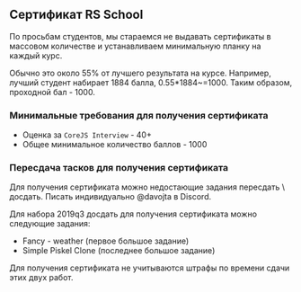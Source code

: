  ## Сертификат RS School
 По просьбам студентов, мы стараемся не выдавать сертификаты в массовом количестве и устанавливаем минимальную планку на каждый курс.

 Обычно это около 55% от лучшего результата на курсе. Например, лучший студент набирает 1884 балла, 0.55*1884~=1000. Таким образом, проходной бал - 1000.

 ### Минимальные требования для получения сертификата
 * Оценка за `CoreJS Interview` - 40+
 * Общее минимальное количество баллов - 1000

 ### Пересдача тасков для получения сертификата
 Для получения сертификата можно недостающие задания пересдать \ досдать. Писать индивидуально @davojta в Discord.

 Для набора 2019q3 досдать для получения сертификата можно следующие задания:
 * Fancy - weather (первое большое задание)
 * Simple Piskel Clone (последнее большое задание)

 Для получения сертификата не учитываются штрафы по времени сдачи этих двух работ.
